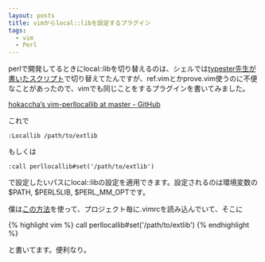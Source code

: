 ```yaml
---
layout: posts
title: vimからlocal::libを設定するプラグイン
tags: 
  - vim
  - Perl
---
```



perlで開発してるときにlocal::libを切り替えるのは、シェルでは[typester先生が書いたスクリプト](http://unknownplace.org/memo/2010/03/01/1/)で切り替えてたんですが、ref.vimとかprove.vim使うのに不便なことがあったので、vimでも同じことをするプラグインを書いてみました。

[hokaccha’s vim-perllocallib at master - GitHub](http://github.com/hokaccha/vim-perllocallib)

これで

    :Locallib /path/to/extlib

もしくは

    :call perllocallib#set('/path/to/extlib')

で設定したいパスにlocal::libの設定を適用できます。設定されるのは環境変数の$PATH, $PERL5LIB, $PERL_MM_OPTです。


僕は[この方法](http://vim-users.jp/2009/12/hack112/)を使って、プロジェクト毎に.vimrcを読み込んでいて、そこに

{% highlight vim %}
call perllocallib#set('/path/to/extlib')
{% endhighlight %}

と書いてます。便利なり。
